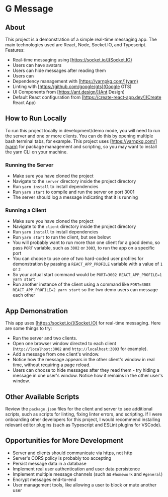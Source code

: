 # G Message

## About
This project is a demonstration of a simple real-time messaging app. The main technologies used are React, Node, Socket.IO, and Typescript. Features:
* Real-time messaging using [https://socket.io/](Socket.IO)
* Users can have avatars
* Users can hide messages after reading them
* Users can 
* Dependency management with [https://yarnpkg.com/](yarn)
* Linting with [https://github.com/google/gts](Google GTS)
* UI Components from [https://ant.design/](Ant Design)
* Default React configuration from [https://create-react-app.dev/](Create React App)

## How to Run Locally
To run this project locally in development/demo mode, you will need to run the server and one or more clients. You can do this by opening multiple bash terminal tabs, for example. This project uses [https://yarnpkg.com/](yarn) for package management and scripting, so you may want to install the yarn CLI on your machine.

### Running the Server
* Make sure you have cloned the project
* Navigate to the `server` directory inside the project directory
* Run `yarn install` to install dependencies
* Run `yarn start` to compile and run the server on port 3001
* The server should log a message indicating that it is running

### Running a Client
* Make sure you have cloned the project
* Navigate to the `client` directory inside the project directory
* Run `yarn install` to install dependencies
* Run `yarn start` to run the client, but see below:
* You will probably want to run more than one client for a good demo, so pass `PORT` variable, such as `3002` or `3003`, to run the app on a specific port
* You can choose to use one of two hard-coded user profiles for demonstration by passing a `REACT_APP_PROFILE` variable with a value of `1` or `2`
* So your actual start command would be `PORT=3002 REACT_APP_PROFILE=1 yarn start`
* Run another instance of the client using a command like `PORT=3003 REACT_APP_PROFILE=2 yarn start` so the two demo users can message each other

## App Demonstration
This app uses [https://socket.io/](Socket.IO) for real-time messaging. Here are some things to try:
* Run the server and two clients.
* Open one browser window directed to each client (`http://localhost:3002` and `http://localhost:3003` for example).
* Add a message from one client's window.
* Notice how the message appears in the other client's window in real time, without requiring a page reload.
* Users can choose to hide messages after they read them - try hiding a message in one user's window. Notice how it remains in the other user's window.

## Other Available Scripts
Review the `package.json` files for the client and server to see additional scripts, such as scripts for linting, fixing linter errors, and scripting. If I were onboarding other developers for this project, I would recommend installing relevant editor plugins (such as Typescript and ESLint plugins for VSCode).

## Opportunities for More Development
* Server and clients should communicate via https, not http
* Server's CORS policy is probably too accepting
* Persist message data in a database
* Implement real user authentication and user data persistence
* Implement multiple message channels (such as `#homework` and `#general`)
* Encrypt messages end-to-end
* User management tools, like allowing a user to block or mute another user
